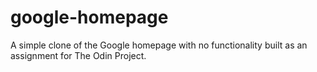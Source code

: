 # google-homepage
A simple clone of the Google homepage with no functionality built as an assignment for The Odin Project.
